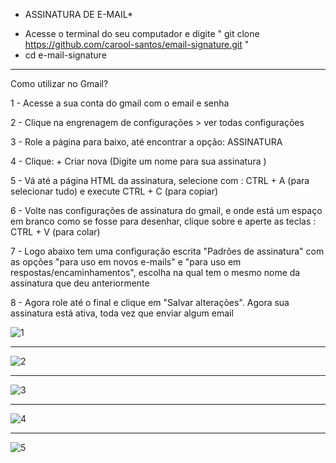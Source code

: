 * ASSINATURA DE E-MAIL*

- Acesse o terminal do seu computador e digite " git clone  https://github.com/carool-santos/email-signature.git "
- cd e-mail-signature



-------------------------------------------

Como utilizar no Gmail? 




1 - Acesse a sua conta do gmail com o email e senha


2 - Clique na engrenagem de configurações > ver todas configurações



3 - Role a página para baixo, até encontrar a opção: ASSINATURA



4 - Clique: + Criar nova (Digite um nome para sua assinatura )



5 - Vá até a página HTML da assinatura, selecione com : CTRL + A (para selecionar tudo)  e execute CTRL + C (para copiar)


6 - Volte nas configurações de assinatura do gmail, e onde está um espaço em branco como se fosse para desenhar, clique sobre e aperte as teclas : CTRL + V (para colar)



7 - Logo abaixo tem uma configuração escrita "Padrões de assinatura" com as opções "para uso em novos e-mails" e "para uso em respostas/encaminhamentos", escolha na qual  tem o mesmo nome da assinatura que deu anteriormente


8 - Agora role até o final e clique em "Salvar alterações". Agora sua assinatura está ativa, toda vez que enviar algum email

![1](https://user-images.githubusercontent.com/87334190/158904238-e7af7299-8235-43ba-ab2a-57191d369e51.png)

-----------------------------------------------------------------------------------------------------------------

![2](https://user-images.githubusercontent.com/87334190/158904235-ca6c40e5-0b59-4860-b0eb-f793b0944d59.png)

-----------------------------------------------------------------------------------------------------------------

![3](https://user-images.githubusercontent.com/87334190/158904232-d3a52486-adbf-4ea7-b84b-de5016521d0a.png)

-----------------------------------------------------------------------------------------------------------------

![4](https://user-images.githubusercontent.com/87334190/158904233-149c5a0e-88fc-468f-82be-3ccffb6f6de2.png)

-----------------------------------------------------------------------------------------------------------------

![5](https://user-images.githubusercontent.com/87334190/158904229-ac94affd-f929-41cc-8ccc-102855530122.png)


